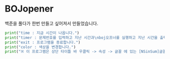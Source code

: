 # BOJopener
백준을 풀다가 한번 만들고 싶어져서 만들었습니다.
```py
print("time : 지금 시간이 나옵니다.")
print("timer : 문제번호를 입력하고 지난 시간과\nboj오프너를 실행하고 지난 시간을 출력해줍니다")
print("exit : 프로그램을 종료합니다.")
print("color : 색상을 변경합니다.")
print("※ 이 프로그램은 상단 타이틀 바 우클릭 -> 속성 -> 글꼴 에 있는 [NSinSum]글꼴을 지원합니다.")
```
